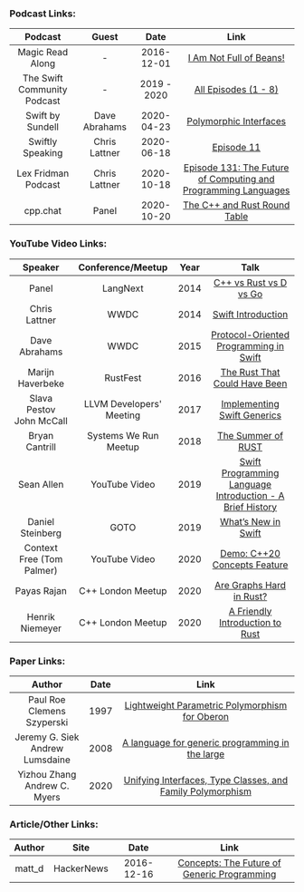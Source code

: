 ### Podcast Links:
|Podcast|Guest|Date|Link|
|:-----:|:---:|:--:|:--:|
|Magic Read Along|-|2016-12-01|[I Am Not Full of Beans!](http://www.magicreadalong.com/episode/28)|
|The Swift <br>Community Podcast|-|2019 - 2020|[All Episodes (1 - 8)](https://www.swiftcommunitypodcast.org/)|
|Swift by Sundell|Dave Abrahams|2020-04-23|[Polymorphic Interfaces](https://www.swiftbysundell.com/podcast/71/)|
|Swiftly Speaking|Chris Lattner|2020-06-18|[Episode 11](https://www.youtube.com/watch?v=OAaQhW4ifu0)|
|Lex Fridman Podcast|Chris Lattner|2020-10-18|[Episode 131: The Future of Computing and Programming Languages](https://lexfridman.com/chris-lattner-2/)|
|cpp.chat|Panel|2020-10-20|[The C++ and Rust Round Table](https://youtu.be/Kvlw7yiiOZk)|

### YouTube Video Links:
|Speaker|Conference/Meetup|Year|Talk|
|:-------------:|:--:|:--:|:-------------:|
|Panel|LangNext|2014|[C++ vs Rust vs D vs Go](https://www.youtube.com/watch?v=BBbv1ej0fFo)|
|Chris Lattner|WWDC|2014|[Swift Introduction](https://www.youtube.com/watch?v=MO7Ta0DvEWA)|
|Dave Abrahams|WWDC|2015|[Protocol-Oriented Programming in Swift](https://developer.apple.com/videos/play/wwdc2015/408/)|
|Marijn Haverbeke|RustFest|2016|[The Rust That Could Have Been](https://youtu.be/olbTX95hdbg)|
|Slava Pestov<br>John McCall|LLVM Developers' Meeting|2017|[Implementing Swift Generics](https://www.youtube.com/watch?v=ctS8FzqcRug)|
|Bryan Cantrill|Systems We Run Meetup|2018|[The Summer of RUST](https://www.youtube.com/watch?v=LjFM8vw3pbU)|
|Sean Allen|YouTube Video|2019|[Swift Programming Language Introduction - A Brief History](https://www.youtube.com/watch?v=4P_ZsOqELBo)|
|Daniel Steinberg|GOTO|2019|[What’s New in Swift](https://www.youtube.com/watch?v=6P-nh3uNnsQ)|
|Context Free (Tom Palmer)|YouTube Video|2020|[Demo: C++20 Concepts Feature](https://www.youtube.com/watch?v=B_KjoLid5gw)|
|Payas Rajan|C++ London Meetup|2020|[Are Graphs Hard in Rust?](https://www.youtube.com/watch?v=kGaU5kU-5rw)|
|Henrik Niemeyer|C++ London Meetup|2020|[A Friendly Introduction to Rust](https://www.youtube.com/watch?v=NpBk_H7S3zM)|

### Paper Links:
|Author|Date|Link|
|:-----:|:--:|:--:|
|Paul Roe<br>Clemens Szyperski|1997|[Lightweight Parametric Polymorphism for Oberon](http://norayr.am/papers/10.1.1.48.8930.pdf)|
|Jeremy G. Siek<br>Andrew Lumsdaine|2008|[A language for generic programming in the large](https://www.sciencedirect.com/science/article/pii/S0167642308001123/pdf?md5=a61258443e662f40b4e151af2658345c&pid=1-s2.0-S0167642308001123-main.pdf)|
|Yizhou Zhang<br>Andrew C. Myers|2020|[Unifying Interfaces, Type Classes, and Family Polymorphism](https://cs.uwaterloo.ca/~yizhou/papers/familia-oopsla2017-tr.pdf)|

### Article/Other Links:
|Author|Site|Date|Link|
|:-----:|:---:|:--:|:--:|
|matt_d|HackerNews|2016-12-16|[Concepts: The Future of Generic Programming](https://news.ycombinator.com/item?id=13224344)|

